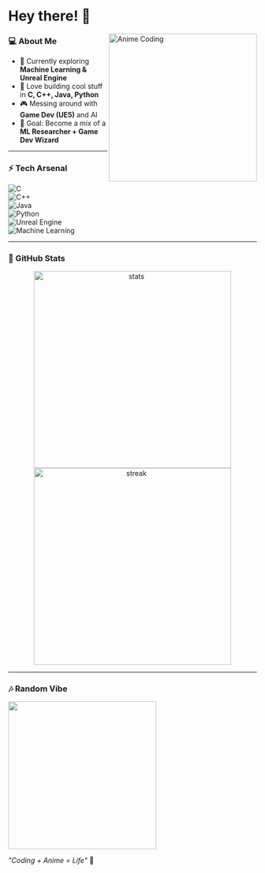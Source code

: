 # Hey there! 👋  

<img align="right" alt="Anime Coding" width="300" src="https://media.tenor.com/2roX3uxz_68AAAAM/anime-coding.gif">

### 💻 About Me  
- 🌱 Currently exploring **Machine Learning & Unreal Engine**  
- 🚀 Love building cool stuff in **C, C++, Java, Python**  
- 🎮 Messing around with **Game Dev (UE5)** and AI  
- 🎯 Goal: Become a mix of a **ML Researcher + Game Dev Wizard**  

---

### ⚡ Tech Arsenal  
![C](https://img.shields.io/badge/-C-00599C?style=flat&logo=c&logoColor=white)  
![C++](https://img.shields.io/badge/-C++-00599C?style=flat&logo=c%2B%2B&logoColor=white)  
![Java](https://img.shields.io/badge/-Java-red?style=flat&logo=java&logoColor=white)  
![Python](https://img.shields.io/badge/-Python-3776AB?style=flat&logo=python&logoColor=white)  
![Unreal Engine](https://img.shields.io/badge/-Unreal%20Engine-0E1128?style=flat&logo=unrealengine)  
![Machine Learning](https://img.shields.io/badge/-Machine%20Learning-FF6F00?style=flat&logo=tensorflow)  

---

### 🌌 GitHub Stats  
<p align="center">
  <img src="https://github-readme-stats.vercel.app/api?username=YOUR_USERNAME&show_icons=true&theme=tokyonight" alt="stats" width="400"/>  
  <img src="https://github-readme-streak-stats.herokuapp.com/?user=YOUR_USERNAME&theme=tokyonight" alt="streak" width="400"/>  
</p>

---

### 🎶 Random Vibe  
<img src="https://media.tenor.com/BOd6lYQh_K0AAAAC/anime-relax.gif" width="300"/>  

*"Coding + Anime = Life"* 🚀
